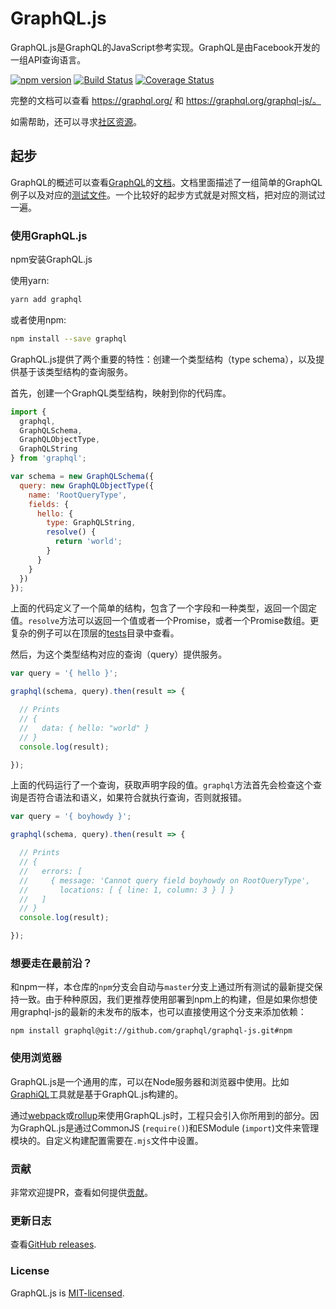 # GraphQL.js

GraphQL.js是GraphQL的JavaScript参考实现。GraphQL是由Facebook开发的一组API查询语言。

[![npm version](https://badge.fury.io/js/graphql.svg)](https://badge.fury.io/js/graphql)
[![Build Status](https://travis-ci.org/graphql/graphql-js.svg?branch=master)](https://travis-ci.org/graphql/graphql-js?branch=master)
[![Coverage Status](https://codecov.io/gh/graphql/graphql-js/branch/master/graph/badge.svg)](https://codecov.io/gh/graphql/graphql-js)

完整的文档可以查看 https://graphql.org/ 和
https://graphql.org/graphql-js/。

如需帮助，还可以寻求[社区资源](https://graphql.org/community/)。


## 起步

GraphQL的概述可以查看[GraphQL](https://github.com/facebook/graphql)的[文档](https://github.com/facebook/graphql/blob/master/README.md)。文档里面描述了一组简单的GraphQL例子以及对应的[测试文件](src/__tests__)。一个比较好的起步方式就是对照文档，把对应的测试过一遍。

### 使用GraphQL.js

npm安装GraphQL.js

使用yarn:

```sh
yarn add graphql
```

或者使用npm:

```sh
npm install --save graphql
```

GraphQL.js提供了两个重要的特性：创建一个类型结构（type schema），以及提供基于该类型结构的查询服务。

首先，创建一个GraphQL类型结构，映射到你的代码库。

```js
import {
  graphql,
  GraphQLSchema,
  GraphQLObjectType,
  GraphQLString
} from 'graphql';

var schema = new GraphQLSchema({
  query: new GraphQLObjectType({
    name: 'RootQueryType',
    fields: {
      hello: {
        type: GraphQLString,
        resolve() {
          return 'world';
        }
      }
    }
  })
});
```

上面的代码定义了一个简单的结构，包含了一个字段和一种类型，返回一个固定值。`resolve`方法可以返回一个值或者一个Promise，或者一个Promise数组。更复杂的例子可以在顶层的[tests](src/__tests__)目录中查看。

然后，为这个类型结构对应的查询（query）提供服务。

```js
var query = '{ hello }';

graphql(schema, query).then(result => {

  // Prints
  // {
  //   data: { hello: "world" }
  // }
  console.log(result);

});
```

上面的代码运行了一个查询，获取声明字段的值。`graphql`方法首先会检查这个查询是否符合语法和语义，如果符合就执行查询，否则就报错。

```js
var query = '{ boyhowdy }';

graphql(schema, query).then(result => {

  // Prints
  // {
  //   errors: [
  //     { message: 'Cannot query field boyhowdy on RootQueryType',
  //       locations: [ { line: 1, column: 3 } ] }
  //   ]
  // }
  console.log(result);

});
```

### 想要走在最前沿？

和npm一样，本仓库的`npm`分支会自动与`master`分支上通过所有测试的最新提交保持一致。由于种种原因，我们更推荐使用部署到npm上的构建，但是如果你想使用graphql-js的最新的未发布的版本，也可以直接使用这个分支来添加依赖：

```
npm install graphql@git://github.com/graphql/graphql-js.git#npm
```

### 使用浏览器

GraphQL.js是一个通用的库，可以在Node服务器和浏览器中使用。比如[GraphiQL](https://github.com/graphql/graphiql/)工具就是基于GraphQL.js构建的。

通过[webpack](https://webpack.js.org)或[rollup](https://github.com/rollup/rollup)来使用GraphQL.js时，工程只会引入你所用到的部分。因为GraphQL.js是通过CommonJS (`require()`)和ESModule (`import`)文件来管理模块的。自定义构建配置需要在`.mjs`文件中设置。

### 贡献

非常欢迎提PR，查看如何提供[贡献](https://github.com/graphql/graphql-js/blob/master/.github/CONTRIBUTING.md)。

### 更新日志

查看[GitHub releases](https://github.com/graphql/graphql-js/releases).

### License

GraphQL.js is [MIT-licensed](https://github.com/graphql/graphql-js/blob/master/LICENSE).
